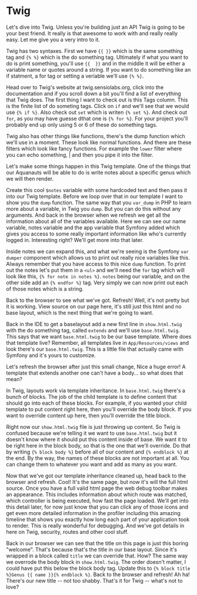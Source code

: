 # Twig

Let's dive into Twig. Unless you're building just an API Twig is going to be your best friend. It really is
that awesome to work with and really really easy. Let me give you a very intro to it. 

Twig has two syntaxes. First we have `{{ }}` which is the same something tag and `{% %}` which is the do something
tag. Ultimately if what you want to do is print something, you'll use `{{  }}` and in the middle it will be
either a variable name or quotes around a string. If you want to do something like an if statment, a for tag
 or setting a veriable we'll use `{% %}`. 
 
 Head over to Twig's website at twig.sensiolabs.org, click into the documentation and if you scroll down a bit
 you'll find a list of everything that Twig does. The first thing I want to check out is this Tags column. 
 This is the finite list of do someting tags. Click on `if` and we'll see that we would use `{% if %}`. Also
 check out `set` which is writen `{% set %}`. And check out `for`, as you may have guesse dthat one is `{% for %}`.
 For your project you'll probably end up only using 5 or 6 of these do something tags. 
 
 Twig also has other things like functions, there's the dump function which we'll use in a moment. These look
 like normal functions. And there are these filters which look like fancy functions. For example the 
 `lower` filter where you can echo something, | and then you pipe it into the filter. 
 
 Let's make some things happen in this Twig template. One of the things that our Aquanauts will be able to do
 is write notes about a specific genus which we will then render. 
 
 Create this cool `$notes` variable with some hardcoded text and then pass it into our Twig template. Before we 
 loop over that in our template I want to show you the `dump` function. The same way that you `var_dump` in PHP
 to learn more about a variable, in Twig you `dump`. But you can do this without any arguments. And back in the
 browser when we refresh we get all the information about all of the variables available. Here we can see our
 name variable, notes variable and the app variable that Symfony added which gives you access to some really 
 important information like who's currently logged in. Interesting right? We'll get more into that later.
 
 Inside notes we can expand this, and what we're seeing is the Symfony `var dumper` component which allows us to
 print out really nice variables like this. Always remember that you have access to this nice `dump` function. 
 To print out the notes let's put them in a `<ul>` and we'll need the `for` tag which will look like this,
 `{% for note in notes %}`. `notes` being our variable, and on the other side add an `{% endfor %}` tag. Very simply
 we can now print out each of those notes which is a string.
 
 Back to the browser to see what we've got. Refresh! Well, it's not pretty but it is working. View source on our
 page here, it's still just this html and no base layout, which is the next thing that we're going to want. 
 
 Back in the IDE to get a baselayout add a new first line in `show.html.twig` with the do something tag, 
 called `extends` and we'll use `base.html.twig`. This says that we want `base.html.twig` to be our base template.
 Where does that template live? Remember, all templates live in `App/Resources/views` and look there's our 
 `base.html.twig`. This is a little file that actually came with Symfony and it's yours to customize. 
 
 Let's refresh the browser after just this small change, Nice a huge error! A template that extends another one
 can't have a body... so what does that mean? 
 
 In Twig, layouts work via template inheritance. In `base.html.twig` there's a bunch of blocks. The job of the
 child template is to define content that should go into each of these blocks. For example, if you wanted your
 child template to put content right here, then you'll override the body block. If you want to override content
 up here, then you'll override the title block. 
 
 Right now our `show.html.twig` file is just throwing up content. So Twig is confused because we're telling it
 we want to use `base.html.twig` but it doesn't know where it should put this content inside of base. We want it
 to be right here in the block body, so that is the one that we'll override. Do that by writing `{% block body %}`
 before all of our content and `{% endblock %}` at the end. By the way, the names of these blocks are not important
 at all. You can change them to whatever you want and add as many as you want. 
 
 Now that we've got our template inheritance cleaned up, head back to the browser and refresh. Cool! It's the same
 page, but now it's will the full html source. Once you have a full valid html page the web debug toolbar makes
 an appearance. This includes information about which route was matched, which controller is being executed,
 how fast the page loaded. We'll get into this detail later, for now just know that you can click any of those icons
 and get even more detailed information in the profiler including this amazing timeline that shows you exactly
 how long each part of your application took to render. This is really wonderful for debugging. And we've got details
 in here on Twig, security, routes and other cool stuff. 
 
 Back in our browser we can see that the title on this page is just this boring "welcome". That's because that's the
 title in our base layout. Since it's wrapped in a block called `title` we can override that. How? The same way
 we overrode the body block in `show.html.twig`. The order doesn't matter, I could have put this below the 
 block body tag. Update this to `{% block title %}Genus {{ name }}{% endblock %}`. Back to the browser and refresh!
 Ah ha! There's our new title -- not too shabby. That's it for Twig -- what's not to love?
